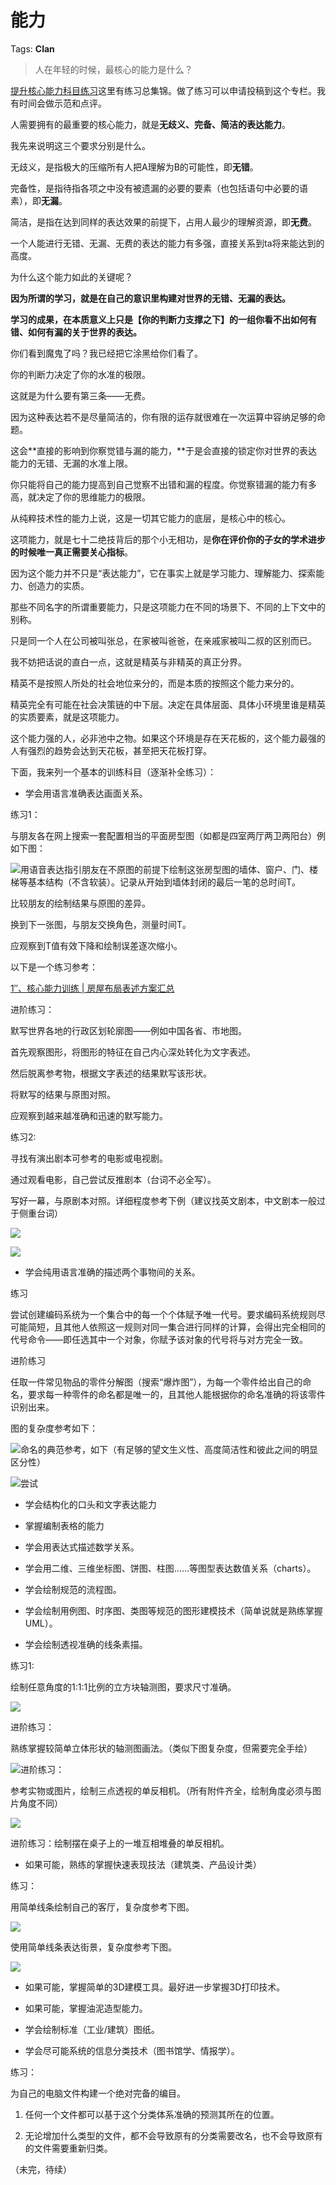 # 能力

Tags: **Clan**

> 人在年轻的时候，最核心的能力是什么？



[提升核心能力科目练习](https://www.zhihu.com/column/c_1405957234203062272)这里有练习总集锦。做了练习可以申请投稿到这个专栏。我有时间会做示范和点评。

  


  


人需要拥有的最重要的核心能力，就是**无歧义、完备、简洁的表达能力**。

我先来说明这三个要求分别是什么。

无歧义，是指极大的压缩所有人把A理解为B的可能性，即**无错**。

完备性，是指待指各项之中没有被遗漏的必要的要素（也包括语句中必要的语素），即**无漏**。

简洁，是指在达到同样的表达效果的前提下，占用人最少的理解资源，即**无费**。

一个人能进行无错、无漏、无费的表达的能力有多强，直接关系到ta将来能达到的高度。

为什么这个能力如此的关键呢？

**因为所谓的学习，就是在自己的意识里构建对世界的无错、无漏的表达。**

**学习的成果，在本质意义上只是【你的判断力支撑之下】的一组你看不出如何有错、如何有漏的关于世界的表达。**

你们看到魔鬼了吗？我已经把它涂黑给你们看了。

你的判断力决定了你的水准的极限。

这就是为什么要有第三条——无费。

因为这种表达若不是尽量简洁的，你有限的运存就很难在一次运算中容纳足够的命题。

这会**直接的影响到你察觉错与漏的能力，**于是会直接的锁定你对世界的表达能力的无错、无漏的水准上限。

你只能将自己的能力提高到自己觉察不出错和漏的程度。你觉察错漏的能力有多高，就决定了你的思维能力的极限。

从纯粹技术性的能力上说，这是一切其它能力的底层，是核心中的核心。

这项能力，就是七十二绝技背后的那个小无相功，是**你在评价你的子女的学术进步的时候唯一真正需要关心指标**。

因为这个能力并不只是“表达能力”，它在事实上就是学习能力、理解能力、探索能力、创造力的实质。

那些不同名字的所谓重要能力，只是这项能力在不同的场景下、不同的上下文中的别称。

只是同一个人在公司被叫张总，在家被叫爸爸，在亲戚家被叫二叔的区别而已。

我不妨把话说的直白一点，这就是精英与非精英的真正分界。

精英不是按照人所处的社会地位来分的，而是本质的按照这个能力来分的。

精英完全有可能在社会决策链的中下层。决定在具体层面、具体小环境里谁是精英的实质要素，就是这项能力。

这个能力强的人，必非池中之物。如果这个环境是存在天花板的，这个能力最强的人有强烈的趋势会达到天花板，甚至把天花板打穿。

下面，我来列一个基本的训练科目（逐渐补全练习）：


* 学会用语言准确表达画面关系。

练习1：

与朋友各在网上搜索一套配置相当的平面房型图（如都是四室两厅两卫两阳台）例如下图：

![](https://pic3.zhimg.com/50/v2-5dabef2223a6dafa75038735c8470b3c_720w.jpg?source=1940ef5c)用语音表达指引朋友在不原图的前提下绘制这张房型图的墙体、窗户、门、楼梯等基本结构（不含软装）。记录从开始到墙体封闭的最后一笔的总时间T。

比较朋友的绘制结果与原图的差异。

换到下一张图，与朋友交换角色，测量时间T。

应观察到T值有效下降和绘制误差逐次缩小。

以下是一个练习参考：

[1″、核心能力训练 | 房屋布局表述方案汇总](https://zhuanlan.zhihu.com/p/397392822)  


进阶练习：

默写世界各地的行政区划轮廓图——例如中国各省、市地图。

首先观察图形，将图形的特征在自己内心深处转化为文字表述。

然后脱离参考物，根据文字表述的结果默写该形状。

将默写的结果与原图对照。

应观察到越来越准确和迅速的默写能力。

  


练习2: 

寻找有演出剧本可参考的电影或电视剧。

通过观看电影，自己尝试反推剧本（台词不必全写）。

写好一幕，与原剧本对照。详细程度参考下例（建议找英文剧本，中文剧本一般过于侧重台词）

![](https://pic1.zhimg.com/50/v2-d68dc63d728ca7ef393bf77134e06316_720w.jpg?source=1940ef5c)  


![](https://pic3.zhimg.com/50/v2-1d35939592029b2bb55bd73baf34310a_720w.jpg?source=1940ef5c)  



* 学会纯用语言准确的描述两个事物间的关系。

练习

尝试创建编码系统为一个集合中的每一个个体赋予唯一代号。要求编码系统规则尽可能简短，且其他人依照这一规则对同一集合进行同样的计算，会得出完全相同的代号命令——即任选其中一个对象，你赋予该对象的代号将与对方完全一致。

进阶练习

任取一件常见物品的零件分解图（搜索“爆炸图”），为每一个零件给出自己的命名，要求每一种零件的命名都是唯一的，且其他人能根据你的命名准确的将该零件识别出来。

图的复杂度参考如下：

![](https://pic1.zhimg.com/50/v2-1fe3cc6d4cac52f433785db70b7e300d_720w.jpg?source=1940ef5c)命名的典范参考，如下（有足够的望文生义性、高度简洁性和彼此之间的明显区分性）

![](https://pic2.zhimg.com/50/v2-5ceaa0f5781f669fbb6ce83176edb61a_720w.jpg?source=1940ef5c)尝试

  



* 学会结构化的口头和文字表达能力
* 掌握编制表格的能力


* 学会用表达式描述数学关系。
* 学会用二维、三维坐标图、饼图、柱图……等图型表达数值关系（charts）。


* 学会绘制规范的流程图。
* 学会绘制用例图、时序图、类图等规范的图形建模技术（简单说就是熟练掌握UML）。


* 学会绘制透视准确的线条素描。

练习1: 

绘制任意角度的1:1:1比例的立方块轴测图，要求尺寸准确。

![](https://pica.zhimg.com/50/v2-e7ae5b3540cdd6a5c8a0bd0fa3947116_720w.jpg?source=1940ef5c)  


进阶练习：

熟练掌握较简单立体形状的轴测图画法。（类似下图复杂度，但需要完全手绘）

![](https://pica.zhimg.com/50/v2-224027ad5efaaa85cadf5bcfcd5468a5_720w.jpg?source=1940ef5c)进阶练习：

参考实物或图片，绘制三点透视的单反相机。（所有附件齐全，绘制角度必须与图片角度不同）

![](https://pic1.zhimg.com/50/v2-53d19db4deaf7e9ca6591cc2507235de_720w.jpg?source=1940ef5c)  


进阶练习：绘制摆在桌子上的一堆互相堆叠的单反相机。


* 如果可能，熟练的掌握快速表现技法（建筑类、产品设计类）

练习：

用简单线条绘制自己的客厅，复杂度参考下图。

![](https://pic3.zhimg.com/50/v2-29e60f9d869d5110bb5a01043f532b0d_720w.jpg?source=1940ef5c)  


使用简单线条表达街景，复杂度参考下图。

![](https://pic3.zhimg.com/50/v2-2548d8a72cc2fcf8ef5c1216053616a6_720w.jpg?source=1940ef5c)  



* 如果可能，掌握简单的3D建模工具。最好进一步掌握3D打印技术。
* 如果可能，掌握油泥造型能力。
* 学会绘制标准（工业/建筑）图纸。

  



* 学会尽可能系统的信息分类技术（图书馆学、情报学）。

练习：

为自己的电脑文件构建一个绝对完备的编目。

1. 任何一个文件都可以基于这个分类体系准确的预测其所在的位置。

2. 无论增加什么类型的文件，都不会导致原有的分类需要改名，也不会导致原有的文件需要重新归类。

  


（未完，待续）



